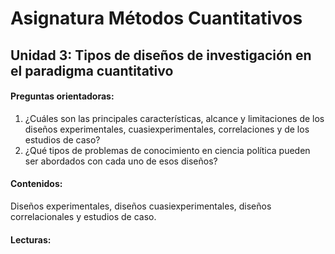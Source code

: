 # Asignatura Métodos Cuantitativos

## Unidad 3: Tipos de diseños de investigación en el paradigma cuantitativo 

#### Preguntas orientadoras:

1. ¿Cuáles son las principales características, alcance y limitaciones de los diseños experimentales, cuasiexperimentales, correlaciones y de los estudios de caso?
2. ¿Qué tipos de problemas de conocimiento en ciencia política pueden ser abordados con cada uno de esos diseños?

#### Contenidos:

Diseños experimentales, diseños cuasiexperimentales, diseños correlacionales y estudios de caso. 

#### Lecturas: 

















